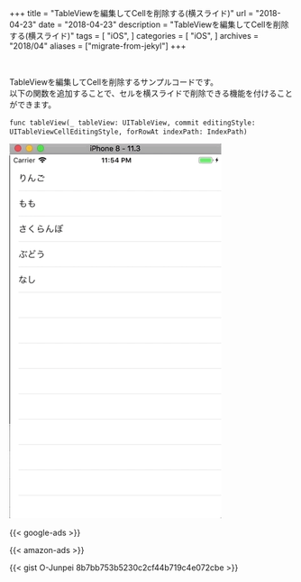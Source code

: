 +++
title = "TableViewを編集してCellを削除する(横スライド)"
url = "2018-04-23"
date = "2018-04-23"
description = "TableViewを編集してCellを削除する(横スライド)"
tags = [
    "iOS",
]
categories = [
    "iOS",
]
archives = "2018/04"
aliases = ["migrate-from-jekyl"]
+++

<br>

TableViewを編集してCellを削除するサンプルコードです。  
以下の関数を追加することで、セルを横スライドで削除できる機能を付けることができます。  


```
func tableView(_ tableView: UITableView, commit editingStyle: UITableViewCellEditingStyle, forRowAt indexPath: IndexPath)
```

![alt](1.gif)

<!-- Google Ads -->
{{< google-ads >}}

<!-- Amazon Ads -->
{{< amazon-ads >}}

{{< gist O-Junpei 8b7bb753b5230c2cf44b719c4e072cbe >}}

